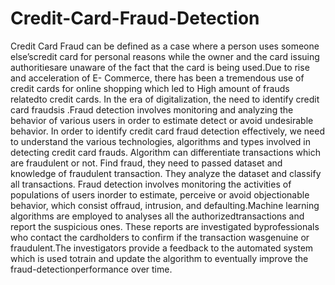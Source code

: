 # Credit-Card-Fraud-Detection
Credit Card Fraud can be defined as a case where a person uses someone else’scredit card for personal reasons while the owner and the card issuing authoritiesare unaware of the fact that the card is being used.Due to rise and acceleration of E- Commerce, there has been a tremendous use of credit cards for online shopping which led to High amount of frauds relatedto credit cards. In the era of digitalization, the need to identify credit card fraudsis .Fraud detection involves monitoring and analyzing the behavior of various users in order to estimate detect or avoid undesirable behavior. In order to identify credit card fraud detection effectively, we need to understand the various technologies, algorithms and types involved in detecting credit card frauds. Algorithm can differentiate transactions which are fraudulent or not. Find fraud, they need to passed dataset and knowledge of fraudulent transaction. They analyze the dataset and classify all transactions. Fraud detection involves monitoring the activities of populations of users inorder to estimate, perceive or avoid objectionable behavior, which consist offraud, intrusion, and defaulting.Machine learning algorithms are employed to analyses all the authorizedtransactions and report the suspicious ones. These reports are investigated byprofessionals who contact the cardholders to confirm if the transaction wasgenuine or fraudulent.The investigators provide a feedback to the automated system which is used totrain and update the algorithm to eventually improve the fraud-detectionperformance over time.
